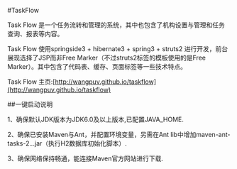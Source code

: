 #TaskFlow

Task Flow 是一个任务流转和管理的系统，其中也包含了机构设置与管理和任务查询、报表等内容。

Task Flow 使用springside3 + hibernate3 + spring3 + struts2 进行开发，前台展现选择了JSP而非Free Marker（不过struts2标签的模板使用的是Free Marker）。其中包含了代码表、缓存、页面标签等一些技术特点。

Task Flow 主页:[http://wangpuv.github.io/taskflow](http://wangpuv.github.io/taskflow)

##一键启动说明

1、确保默认JDK版本为JDK6.0及以上版本,已配置JAVA_HOME.

2、确保已安装Maven与Ant，并配置环境变量，另需在Ant lib中增加maven-ant-tasks-2.*.*.jar（执行H2数据库初始化脚本）.

3、确保网络保持畅通，能连接Maven官方网站进行下载.
